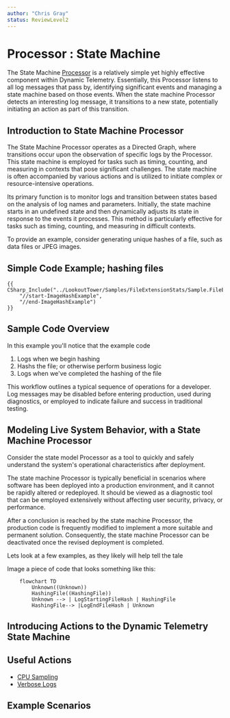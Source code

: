 ```yaml
---
author: "Chris Gray"
status: ReviewLevel2
---
```


# Processor : State Machine

The State Machine
[Processor](./Architecture.Components.Processor.Overview.document.md) is a
relatively simple yet highly effective component within Dynamic Telemetry.
Essentially, this Processor listens to all log messages that pass by,
identifying significant events and managing a state machine based on those
events. When the state machine Processor detects an interesting log message, it
transitions to a new state, potentially initiating an action as part of this
transition.

## Introduction to State Machine Processor

The State Machine Processor operates as a Directed Graph, where transitions
occur upon the observation of specific logs by the Processor. This state machine
is employed for tasks such as timing, counting, and measuring in contexts that
pose significant challenges. The state machine is often accompanied by various
actions and is utilized to initiate complex or resource-intensive operations.

Its primary function is to monitor logs and transition between states based on
the analysis of log names and parameters. Initially, the state machine starts in
an undefined state and then dynamically adjusts its state in response to the
events it processes. This method is particularly effective for tasks such as
timing, counting, and measuring in difficult contexts.

To provide an example, consider generating unique hashes of a file, such as data
files or JPEG images.

## Simple Code Example; hashing files

```cdocs_include
{{ CSharp_Include("../LookoutTower/Samples/FileExtensionStats/Sample.FileExtensionStats.cs",
    "//start-ImageHashExample",
    "//end-ImageHashExample")
}}
```

## Sample Code Overview

In this example you'll notice that the example code

1. Logs when we begin hashing
1. Hashs the file; or otherwise perform business logic
1. Logs when we've completed the hashing of the file

This workflow outlines a typical sequence of operations for a developer. Log
messages may be disabled before entering production, used during diagnostics, or
employed to indicate failure and success in traditional testing.

## Modeling Live System Behavior, with a State Machine Processor

Consider the state model Processor as a tool to quickly and safely understand
the system's operational characteristics after deployment.

The state machine Processor is typically beneficial in scenarios where software
has been deployed into a production environment, and it cannot be rapidly
altered or redeployed. It should be viewed as a diagnostic tool that can be
employed extensively without affecting user security, privacy, or performance.

After a conclusion is reached by the state machine Processor, the production
code is frequently modified to implement a more suitable and permanent solution.
Consequently, the state machine Processor can be deactivated once the revised
deployment is completed.

Lets look at a few examples, as they likely will help tell the tale

Image a piece of code that looks something like this:

```mermaid
    flowchart TD
        Unknown((Unknown))
        HashingFile((HashingFile))
        Unknown --> | LogStartingFileHash | HashingFile
        HashingFile--> |LogEndFileHash | Unknown
```

## Introducing Actions to the Dynamic Telemetry State Machine

## Useful Actions

- [CPU Sampling](./Architecture.Action.CPUSample.document.md)
- [Verbose Logs](./Architecture.Action.VerboseLogs.document.md)

## Example Scenarios
